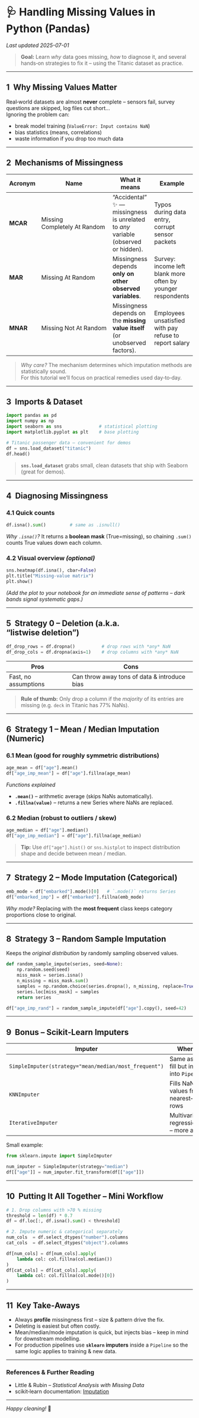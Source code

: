 
# 🩺 Handling Missing Values in Python (Pandas)  
*Last updated 2025-07-01*  

> **Goal:** Learn *why* data goes missing, *how* to diagnose it, and several hands‑on strategies to fix it – using the Titanic dataset as practice.

---

## 1  Why Missing Values Matter  

Real‑world datasets are almost **never** complete – sensors fail, survey questions are skipped, log files cut short…  
Ignoring the problem can:  

* break model training (`ValueError: Input contains NaN`)  
* bias statistics (means, correlations)  
* waste information if you drop too much data  

---

## 2  Mechanisms of Missingness  

| Acronym | Name | What it means | Example |
|---------|------|---------------|---------|
| **MCAR** | Missing Completely At Random | “Accidental” ✨ — missingness is unrelated to *any* variable (observed or hidden). | Typos during data entry, corrupt sensor packets |
| **MAR** | Missing At Random | Missingness depends **only on other observed variables**. | Survey: income left blank more often by younger respondents |
| **MNAR** | Missing Not At Random | Missingness depends on the **missing value itself** (or unobserved factors). | Employees unsatisfied with pay refuse to report salary |

> *Why care?* The mechanism determines which imputation methods are statistically sound.  
For this tutorial we’ll focus on practical remedies used day‑to‑day.

---

## 3  Imports & Dataset  

```python
import pandas as pd
import numpy as np
import seaborn as sns              # statistical plotting
import matplotlib.pyplot as plt    # base plotting
```

```python
# Titanic passenger data – convenient for demos
df = sns.load_dataset("titanic")
df.head()
```

> **`sns.load_dataset`** grabs small, clean datasets that ship with Seaborn (great for demos).

---

## 4  Diagnosing Missingness  

### 4.1 Quick counts  

```python
df.isna().sum()         # same as .isnull()
```

*Why `.isna()`?* It returns a **boolean mask** (True=missing), so chaining `.sum()` counts True values down each column.

### 4.2 Visual overview *(optional)*  

```python
sns.heatmap(df.isna(), cbar=False)
plt.title("Missing‑value matrix")
plt.show()
```

*(Add the plot to your notebook for an immediate sense of patterns – dark bands signal systematic gaps.)*

---

## 5  Strategy 0 – Deletion (a.k.a. “listwise deletion”)  

```python
df_drop_rows = df.dropna()          # drop rows with *any* NaN
df_drop_cols = df.dropna(axis=1)    # drop columns with *any* NaN
```

| Pros | Cons |
|------|------|
| Fast, no assumptions | Can throw away tons of data & introduce bias |

> **Rule of thumb:** Only drop a column if the *majority* of its entries are missing (e.g. `deck` in Titanic has 77% NaNs).

---

## 6  Strategy 1 – Mean / Median Imputation (Numeric)  

### 6.1 Mean (good for roughly symmetric distributions)

```python
age_mean = df["age"].mean()
df["age_imp_mean"] = df["age"].fillna(age_mean)
```

*Functions explained*  
* **`.mean()`** – arithmetic average (skips NaNs automatically).  
* **`.fillna(value)`** – returns a new Series where NaNs are replaced.

### 6.2 Median (robust to outliers / skew)  

```python
age_median = df["age"].median()
df["age_imp_median"] = df["age"].fillna(age_median)
```

> **Tip:** Use `df["age"].hist()` or `sns.histplot` to inspect distribution shape and decide between mean / median.

---

## 7  Strategy 2 – Mode Imputation (Categorical)  

```python
emb_mode = df["embarked"].mode()[0]   # `.mode()` returns Series
df["embarked_imp"] = df["embarked"].fillna(emb_mode)
```

*Why mode?* Replacing with the **most frequent** class keeps category proportions close to original.

---

## 8  Strategy 3 – Random Sample Imputation  

Keeps the *original distribution* by randomly sampling observed values.

```python
def random_sample_impute(series, seed=None):
    np.random.seed(seed)
    miss_mask = series.isna()
    n_missing = miss_mask.sum()
    samples = np.random.choice(series.dropna(), n_missing, replace=True)
    series.loc[miss_mask] = samples
    return series

df["age_imp_rand"] = random_sample_impute(df["age"].copy(), seed=42)
```

---

## 9  Bonus – Scikit‑Learn Imputers  

| Imputer | When to use |
|---------|-------------|
| `SimpleImputer(strategy="mean/median/most_frequent")` | Same as manual fill but integrates into `Pipeline` |
| `KNNImputer` | Fills NaNs with values from nearest‑neighbour rows |
| `IterativeImputer` | Multivariate regression (MICE) – more advanced |

Small example:

```python
from sklearn.impute import SimpleImputer

num_imputer = SimpleImputer(strategy="median")
df[["age"]] = num_imputer.fit_transform(df[["age"]])
```

---

## 10  Putting It All Together – Mini Workflow  

```python
# 1. Drop columns with >70 % missing
threshold = len(df) * 0.7
df = df.loc[:, df.isna().sum() < threshold]

# 2. Impute numeric & categorical separately
num_cols  = df.select_dtypes("number").columns
cat_cols  = df.select_dtypes("object").columns

df[num_cols] = df[num_cols].apply(
    lambda col: col.fillna(col.median())
)
df[cat_cols] = df[cat_cols].apply(
    lambda col: col.fillna(col.mode()[0])
)
```

---

## 11  Key Take‑Aways  

* Always **profile** missingness first – size & pattern drive the fix.  
* Deleting is easiest but often costly.  
* Mean/median/mode imputation is quick, but injects bias – keep in mind for downstream modelling.  
* For production pipelines use **`sklearn` imputers** inside a `Pipeline` so the same logic applies to training & new data.  

---

### References & Further Reading  

* Little & Rubin – *Statistical Analysis with Missing Data*  
* scikit‑learn documentation: [Imputation](https://scikit-learn.org/stable/modules/impute.html)  

---

*Happy cleaning!* 🧽
